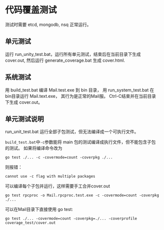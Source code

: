 # 代码覆盖测试

测试时需要 etcd, mongodb, nsq 正常运行。

## 单元测试

运行 run_unity_test.bat，运行所有单元测试，结束后在当前目录下生成 cover.out,
然后运行 generate_coverage.bat 生成 cover.html.

## 系统测试

用 build_test.bat 编译 Mail.test.exe 到 bin 目录，
用 run_system_test.bat 在bin目录运行 Mail.text.exe，
其行为是正常的Mail服。
Ctrl-C结束并在当前目录下生成 cover.out。

## 单元测试说明

run_unit_test.bat 运行全部子包测试，但无法编译成一个可执行文件。

`build_test.bat`中`-c`参数能将 main 包的测试编译成执行文件，但不能包含子包的测试。
如果将编译命令改为
```
go test ./... -c -covermode=count -coverpkg ./...
```
则报错：
```
cannot use -c flag with multiple packages
```

可以编译每个子包并运行，这样需要手工合并cover.out
```
go test rpcproc -o Mail.rpcproc.test.exe -c -covermode=count -coverpkg ./...
```

可以在Mail目录下直接使用 go test:
```
go test ./... -covermode=count -coverpkg=./... -coverprofile coverage_test/cover.out
```